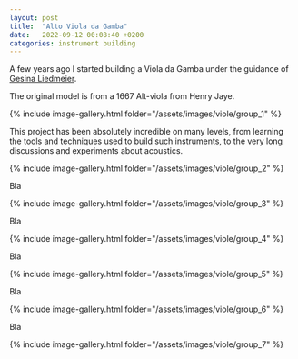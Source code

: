 ```yaml
---
layout: post
title:  "Alto Viola da Gamba"
date:   2022-09-12 00:08:40 +0200
categories: instrument building
---
```


A few years ago I started building a Viola da Gamba under the guidance of [Gesina Liedmeier](https://www.liedmeier.nl/home).

The original model is from a 1667 Alt-viola from Henry Jaye.

{% include image-gallery.html folder="/assets/images/viole/group_1" %}

This project has been absolutely incredible on many levels, from learning the tools and techniques used to build such instruments, to the very long discussions and experiments about acoustics.

{% include image-gallery.html folder="/assets/images/viole/group_2" %}

Bla

{% include image-gallery.html folder="/assets/images/viole/group_3" %}

Bla

{% include image-gallery.html folder="/assets/images/viole/group_4" %}

Bla

{% include image-gallery.html folder="/assets/images/viole/group_5" %}

Bla

{% include image-gallery.html folder="/assets/images/viole/group_6" %}

Bla

{% include image-gallery.html folder="/assets/images/viole/group_7" %}

